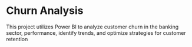 # Churn Analysis
This project utilizes Power BI to analyze customer churn in the banking sector, performance, identify trends, and optimize strategies for customer retention
